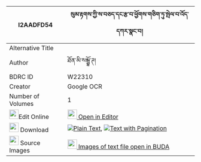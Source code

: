 |I2AADFD54|སུམ་རྟགས་ཀྱི་ས་བཅད་དང་རྩ་བ་ཕྱོགས་གཅིག་ཏུ་སྤེལ་བ་འོད་དཀར་སྣང་བ། 
| --- | --- 
|Alternative Title |
|Author| ཐོན་མི་སམྦྷོ་ཊ།
|BDRC ID | W22310
|Creator | Google OCR
|Number of Volumes| 1
|<img width="25" src="https://img.icons8.com/color/25/000000/edit-property.png">Edit Online| [<img width="25" src="https://avatars.githubusercontent.com/u/45091458?s=200&v=4"> Open in Editor](http://editor.openpecha.org/I2AADFD54)
|<img width="25" src="https://img.icons8.com/fluent/48/000000/download-2.png"/>  Download | [![](https://img.icons8.com/color/20/000000/txt.png)Plain Text](https://github.com/Openpecha/I2AADFD54/releases/download/v1/sum_tak_kyi_sabche_dang_tsawa__plain_I2AADFD54.zip), [![](https://img.icons8.com/color/20/000000/txt.png)Text with Pagination](https://github.com/Openpecha/I2AADFD54/releases/download/v1/sum_tak_kyi_sabche_dang_tsawa__pages_I2AADFD54.zip)
|<img width="25" src="https://img.icons8.com/plasticine/100/000000/pictures-folder.png"/>  Source Images | [<img width="25" src="https://library.bdrc.io/icons/BUDA-small.svg"> Images of text file open in BUDA](https://library.bdrc.io/show/bdr:W22310)